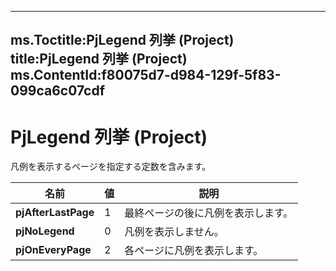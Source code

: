 

---
ms.Toctitle:PjLegend 列挙 (Project)
title:PjLegend 列挙 (Project)
ms.ContentId:f80075d7-d984-129f-5f83-099ca6c07cdf
---
# PjLegend 列挙 (Project)




凡例を表示するページを指定する定数を含みます。

|**名前**|**値**|**説明**|
|---|---|---|
|**pjAfterLastPage**|1|最終ページの後に凡例を表示します。|
|**pjNoLegend**|0|凡例を表示しません。|
|**pjOnEveryPage**|2|各ページに凡例を表示します。|




